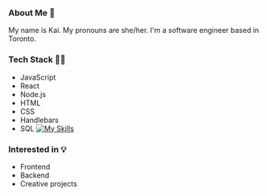 ### About Me 👋
My name is Kai. My pronouns are she/her. I'm a software engineer based in Toronto.

### Tech Stack 👩‍💻
* JavaScript
* React
* Node.js
* HTML
* CSS
* Handlebars
* SQL
[![My Skills](https://skillicons.dev/icons?i=js,react,nodejs,express,html,css,gcp,mysql,firebase,docker)](https://skillicons.dev)


### Interested in 💡
* Frontend
* Backend
* Creative projects
